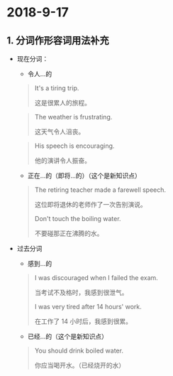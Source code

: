 # 2018-9-17

## 1. 分词作形容词用法补充

+ 现在分词：
	+ 令人...的
	> It's a tiring trip.
	> 
	> 这是很累人的旅程。
	
	> The weather is frustrating.
	> 
	> 这天气令人沮丧。

	> His speech is encouraging.
	> 
	> 他的演讲令人振奋。
	+ 正在...的（即将...的）（这个是新知识点）
	> The retiring teacher made a farewell speech.
	> 
	> 这位即将退休的老师作了一次告别演说。
	> 
	> Don't touch the boiling water.
	> 
	> 不要碰那正在沸腾的水。
+ 过去分词
	+ 感到...的
	> I was discouraged when I failed the exam.
	> 
	> 当考试不及格时，我感到很泄气。
	> 
	> I was very tired after 14 hours' work.
	> 
	> 在工作了 14 小时后，我感到很累。
	+ 已经...的（这个是新知识点）
	> You should drink boiled water.
	> 
	> 你应当喝开水。（已经烧开的水）